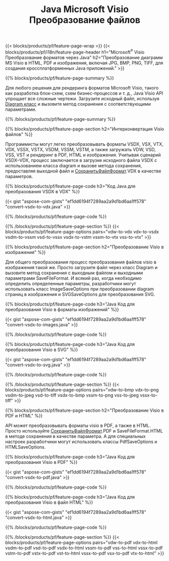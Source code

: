 ﻿---
title: Java Microsoft Visio Преобразование файлов
url: /ru/java/conversion/
description: Преобразование форматов Microsoft Visio VSDX VSX VDX VTX VSSX VSTX VSDM VSTM VSSM VDW VSD VST VSS в изображения HTML и PDF с несколькими строками Java код.
---
{{< blocks/products/pf/feature-page-wrap >}}
{{< blocks/products/pf/i18n/feature-page-header h1="Microsoft<sup>&reg;</sup> Visio Преобразование форматов через Java" h2="Преобразование диаграмм MS Visio в HTML, PDF и изображения, включая JPG, BMP, PNG, TIFF, для создания кроссплатформенных Java приложений." >}}

{{% blocks/products/pf/feature-page-summary %}}

Для любого решения для рендеринга форматов Microsoft Visio, такого как разработка блок-схем, схем бизнес-процессов и т. д., Java Visio API упрощает все сложные чертежи. Загрузите исходный файл, используя [Diagram класс](https://apireference.aspose.com/diagram/java/com.aspose.diagram/Diagram) и вызовите метод сохранения с соответствующими параметрами.

{{% /blocks/products/pf/feature-page-summary %}}

{{% blocks/products/pf/feature-page-section h2="Интерконвертация Visio файлов" %}}

Программисты могут легко преобразовывать форматы VSDX, VSX, VTX, VDX, VSSX, VSTX, VSDM, VSSM, VSTM, а также загружать VDW, VSD, VSS, VST и рендеринг в PDF, HTML и изображения. Учитывая сценарий VSDX–VDX, процесс заключается в загрузке исходного файла VSDX с использованием класса diagram и вызове метода сохранения, предоставляя выходной файл и [СохранитьФайлФормат](https://apireference.aspose.com/diagram/java/com.aspose.diagram/SaveFileFormat).VDX в качестве параметров. 

{{% blocks/products/pf/feature-page-code h3="Код Java для преобразования VSDX в VDX" %}}

{{< gist "aspose-com-gists" "ef1dd6194f7289aa2a9d1bd6aa1ff578" "convert-vsdx-to-vdx.java" >}}

{{% /blocks/products/pf/feature-page-code %}}

{{% /blocks/products/pf/feature-page-section %}}
{{< blocks/products/pf/feature-page-options pairs="vdw-to-vdx vdx-to-vsdx vsdm-to-vssm vsd-to-vssx vsdx-to-vstm vssm-to-vtx vss-to-vtx" >}}

{{% blocks/products/pf/feature-page-section h2="Преобразование Visio в изображения" %}}

Для общего преобразования процесс преобразования файлов visio в изображения такой же. Просто загрузите файл через класс Diagram и вызовите метод сохранения с выходным файлом и выходными параметрами SaveFileFormat. И всякий раз, когда необходимо определить определенные параметры, разработчики могут использовать класс ImageSaveOptions при преобразовании diagram страниц в изображения и SVGSaveOptions для преобразования SVG.

{{% blocks/products/pf/feature-page-code h3="Java Код для преобразования Visio в форматы изображений" %}}

{{< gist "aspose-com-gists" "ef1dd6194f7289aa2a9d1bd6aa1ff578" "convert-vsdx-to-images.java" >}}

{{% /blocks/products/pf/feature-page-code %}}

{{% blocks/products/pf/feature-page-code h3="Java Код для преобразования Visio в SVG" %}}

{{< gist "aspose-com-gists" "ef1dd6194f7289aa2a9d1bd6aa1ff578" "convert-vsdx-to-svg.java" >}}

{{% /blocks/products/pf/feature-page-code %}}

{{% /blocks/products/pf/feature-page-section %}}
{{< blocks/products/pf/feature-page-options pairs="vdw-to-bmp vdx-to-png vsdm-to-jpeg vsd-to-tiff vsdx-to-bmp vssm-to-png vss-to-jpeg vssx-to-tiff" >}}

{{% blocks/products/pf/feature-page-section h2="Преобразование Visio в PDF и HTML" %}}

API может преобразовывать форматы visio в PDF, а также в HTML. Просто используйте [СохранитьФайлФормат](https://apireference.aspose.com/diagram/java/com.aspose.diagram/SaveFileFormat).PDF и SaveFileFormat.HTML в методе сохранения в качестве параметра. А для специальных настроек разработчики могут использовать классы PdfSaveOptions и HTMLSaveOptions.

{{% blocks/products/pf/feature-page-code h3="Java Код для преобразования Visio в PDF" %}}

{{< gist "aspose-com-gists" "ef1dd6194f7289aa2a9d1bd6aa1ff578" "convert-vsdx-to-pdf.java" >}}

{{% /blocks/products/pf/feature-page-code %}}

{{% blocks/products/pf/feature-page-code h3="Java Код для преобразования Visio в файл HTML" %}}

{{< gist "aspose-com-gists" "ef1dd6194f7289aa2a9d1bd6aa1ff578" "convert-vsdx-to-html.java" >}}

{{% /blocks/products/pf/feature-page-code %}}

{{% /blocks/products/pf/feature-page-section %}}
{{< blocks/products/pf/feature-page-options pairs="vdw-to-pdf vdx-to-html vsdm-to-pdf vsd-to-pdf vsdx-to-html vssm-to-pdf vss-to-html vssx-to-pdf vstm-to-pdf vstx-to-pdf vst-to-html vssx-to-pdf vsx-to-pdf vtx-to-html" >}}